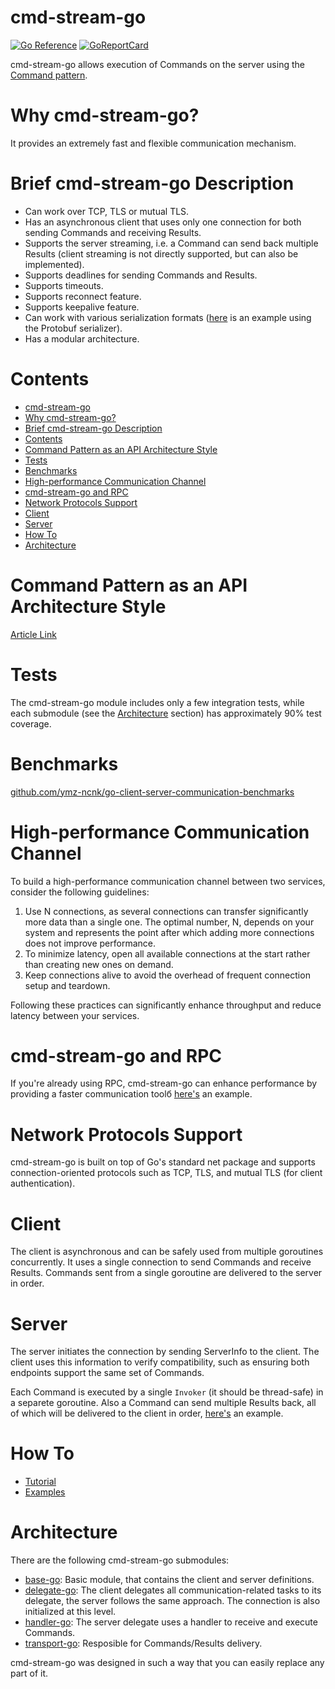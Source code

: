 # cmd-stream-go

[![Go Reference](https://pkg.go.dev/badge/github.com/cmd-stream/cmd-stream-go.svg)](https://pkg.go.dev/github.com/cmd-stream/cmd-stream-go)
[![GoReportCard](https://goreportcard.com/badge/cmd-stream/cmd-stream-go)](https://goreportcard.com/report/github.com/cmd-stream/cmd-stream-go)

cmd-stream-go allows execution of Commands on the server using the 
[Command pattern](https://en.wikipedia.org/wiki/Command_pattern).

# Why cmd-stream-go?
It provides an extremely fast and flexible communication mechanism.

# Brief cmd-stream-go Description
- Can work over TCP, TLS or mutual TLS.
- Has an asynchronous client that uses only one connection for both sending 
  Commands and receiving Results.
- Supports the server streaming, i.e. a Command can send back multiple Results
  (client streaming is not directly supported, but can also be implemented).
- Supports deadlines for sending Commands and Results.
- Supports timeouts.
- Supports reconnect feature.
- Supports keepalive feature.
- Can work with various serialization formats ([here](https://github.com/cmd-stream/cmd-stream-examples-go/tree/main/standard_protobuf) is an example using the Protobuf serializer).
- Has a modular architecture.

# Contents
- [cmd-stream-go](#cmd-stream-go)
- [Why cmd-stream-go?](#why-cmd-stream-go)
- [Brief cmd-stream-go Description](#brief-cmd-stream-go-description)
- [Contents](#contents)
- [Command Pattern as an API Architecture Style](#command-pattern-as-an-api-architecture-style)
- [Tests](#tests)
- [Benchmarks](#benchmarks)
- [High-performance Communication Channel](#high-performance-communication-channel)
- [cmd-stream-go and RPC](#cmd-stream-go-and-rpc)
- [Network Protocols Support](#network-protocols-support)
- [Client](#client)
- [Server](#server)
- [How To](#how-to)
- [Architecture](#architecture)

# Command Pattern as an API Architecture Style
[Article Link](https://ymz-ncnk.medium.com/command-pattern-as-an-api-architecture-style-be9ac25d6d94)

# Tests
The cmd-stream-go module includes only a few integration tests, while each 
submodule (see the [Architecture](#architecture) section) has approximately 90% 
test coverage.

# Benchmarks
[github.com/ymz-ncnk/go-client-server-communication-benchmarks](https://github.com/ymz-ncnk/go-client-server-communication-benchmarks)

# High-performance Communication Channel
To build a high-performance communication channel between two services, consider 
the following guidelines:
1. Use N connections, as several connections can transfer significantly more 
   data than a single one. The optimal number, N, depends on your system and 
   represents the point after which adding more connections does not improve 
   performance.
2. To minimize latency, open all available connections at the start rather than 
   creating new ones on demand.
3. Keep connections alive to avoid the overhead of frequent connection setup and 
   teardown.

Following these practices can significantly enhance throughput and reduce 
latency between your services.   

# cmd-stream-go and RPC
If you're already using RPC, cmd-stream-go can enhance performance by providing 
a faster communication toolб [here's](https://github.com/cmd-stream/cmd-stream-examples-go/tree/main/rpc) 
an example.

# Network Protocols Support
cmd-stream-go is built on top of Go's standard net package and supports 
connection-oriented protocols such as TCP, TLS, and mutual TLS (for client 
authentication).

# Client
The client is asynchronous and can be safely used from multiple goroutines 
concurrently. It uses a single connection to send Commands and receive Results.
Commands sent from a single goroutine are delivered to the server in order.

# Server
The server initiates the connection by sending ServerInfo to the client. The 
client uses this information to verify compatibility, such as ensuring both 
endpoints support the same set of Commands.

Each Command is executed by a single `Invoker` (it should be thread-safe) in a 
separete goroutine. Also a Command can send multiple Results back, all of which 
will be delivered to the client in order, [here's](https://github.com/cmd-stream/cmd-stream-examples-go/tree/main/multi_result) 
an example.

# How To
- [Tutorial](https://ymz-ncnk.medium.com/cmd-stream-go-tutorial-0276d39c91e8)
- [Examples](https://github.com/cmd-stream/cmd-stream-examples-go)

# Architecture
There are the following cmd-stream-go submodules:
- [base-go](https://github.com/cmd-stream/base-go): Basic module, that contains 
  the client and server definitions.
- [delegate-go](https://github.com/cmd-stream/delegate-go): The client delegates
  all communication-related tasks to its delegate, the server follows the same 
  approach. The connection is also initialized at this level.
- [handler-go](https://github.com/cmd-stream/handler-go): The server delegate 
  uses a handler to receive and execute Commands.
- [transport-go](https://github.com/cmd-stream/transport-go): Resposible for 
  Commands/Results delivery.

cmd-stream-go was designed in such a way that you can easily replace any part of 
it.